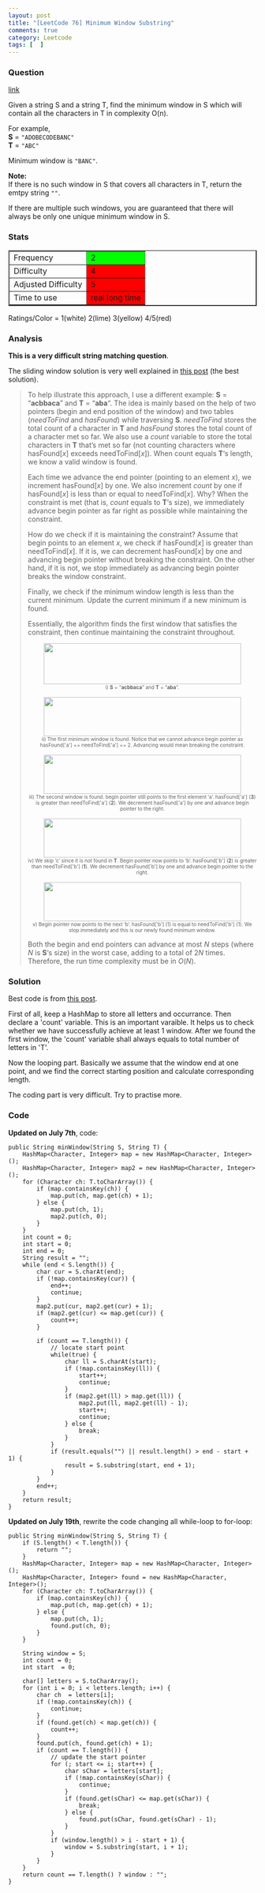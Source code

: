 ```yaml
---
layout: post
title: "[LeetCode 76] Minimum Window Substring"
comments: true
category: Leetcode
tags: [  ]
---
```


### Question 
[link](https://oj.leetcode.com/problems/minimum-window-substring/)

<div class="question-content">
            <p></p><p>
Given a string S and a string T, find the minimum window in S which will contain all the characters in T in complexity O(n).
</p>

<p>
For example,<br>
<b>S</b> = <code>"ADOBECODEBANC"</code><br>
<b>T</b> = <code>"ABC"</code><br>
</p>
<p>
Minimum window is <code>"BANC"</code>.
</p>

<p>
<b>Note:</b><br>
If there is no such window in S that covers all characters in T, return the emtpy string <code>""</code>.
</p>
<p>
If there are multiple such windows, you are guaranteed that there will always be only one unique minimum window in S.
</p><p></p>
          </div>

### Stats
<table border="2">
	<tr>
		<td>Frequency</td>
		<td bgcolor="lime">2</td>
	</tr>
	<tr>
		<td>Difficulty</td>
		<td bgcolor="red">4</td>
	</tr>
	<tr>
		<td>Adjusted Difficulty</td>
		<td bgcolor="red">5</td>
	</tr>
	<tr>
		<td>Time to use</td>
		<td bgcolor="red">real long time</td>
	</tr>
</table>

Ratings/Color = 1(white) 2(lime) 3(yellow) 4/5(red)

### Analysis

__This is a very difficult string matching question__. 

The sliding window solution is very well explained in [this post](http://leetcode.com/2010/11/finding-minimum-window-in-s-which.html) (the best solution). 

<blockquote cite="http://fisherlei.blogspot.sg/2013/01/leetcode-simplify-path.html">
    <p>To help illustrate this approach, I use a different example: <b>S</b> = “<b>acbbaca</b>” and <b>T</b> = “<b>aba</b>“. The idea is mainly based on the help of two pointers (begin and end position of the window) and two tables (<i>needToFind </i>and <i>hasFound</i>) while traversing <b>S</b>. <i>needToFind</i> stores the total count of a character in <b>T</b> and <i>hasFound</i> stores the total count of a character met so far. We also use a <i>count</i> variable to store the total characters in <b>T</b> that’s met so far (not counting characters where hasFound[<i>x</i>]<i> </i>exceeds needToFind[<i>x</i>]). When count equals <b>T</b>‘s length, we know a valid window is found.</p><p>Each time we advance the end pointer (pointing to an element <i>x</i>), we increment hasFound[<i>x</i>] by one. We also increment <i>count </i>by one if hasFound[<i>x</i>] is less than or equal to needToFind[<i>x</i>]. Why? When the constraint is met (that is, <i>count</i> equals to <b>T</b>‘s size), we immediately advance begin pointer as far right as possible while maintaining the constraint.</p><p>How do we check if it is maintaining the constraint? Assume that begin points to an element <i>x</i>, we check if hasFound[<i>x</i>] is greater than needToFind[<i>x</i>]. If it is, we can decrement hasFound[<i>x</i>] by one and advancing begin pointer without breaking the constraint. On the other hand, if it is not, we stop immediately as advancing begin pointer breaks the window constraint.</p><p>Finally, we check if the minimum window length is less than the current minimum. Update the current minimum if a new minimum is found.</p><p>Essentially, the algorithm finds the first window that satisfies the constraint, then continue maintaining the constraint throughout.</p><p></p><div class="separator" style="clear: both; text-align: center;"><a href="http://2.bp.blogspot.com/_UElib2WLeDE/TOBuvjG6exI/AAAAAAAACYE/uludVXtJ8OY/s1600/sliding.gif" imageanchor="1" style="margin-left: 1em; margin-right: 1em;"><img border="0" height="83" src="http://2.bp.blogspot.com/_UElib2WLeDE/TOBuvjG6exI/AAAAAAAACYE/uludVXtJ8OY/s400/sliding.gif" width="400"></a></div><div style="text-align: center;"><span style="font-size: x-small;">i) <b>S</b> = “<b>acbbaca</b>” and <b>T</b> = “<b>aba</b>“.<br></span></div><p></p><div class="separator" style="clear: both; text-align: center;"><a href="http://4.bp.blogspot.com/_UElib2WLeDE/TOBvHRLbOAI/AAAAAAAACYI/38QLgUIMePU/s1600/sliding_2.gif" imageanchor="1" style="margin-left: 1em; margin-right: 1em;"><img border="0" height="79" src="http://4.bp.blogspot.com/_UElib2WLeDE/TOBvHRLbOAI/AAAAAAAACYI/38QLgUIMePU/s400/sliding_2.gif" width="400"></a></div><div style="text-align: center;"><span style="font-size: x-small;">ii) The first minimum window is found. Notice that we cannot advance begin pointer as hasFound['a'] == needToFind['a'] == 2. Advancing would mean breaking the constraint.<br></span></div><p></p><div class="separator" style="clear: both; text-align: center;"><a href="http://3.bp.blogspot.com/_UElib2WLeDE/TOBvLH1aLcI/AAAAAAAACYM/pbJLl7qoduo/s1600/sliding_3.gif" imageanchor="1" style="margin-left: 1em; margin-right: 1em;"><img border="0" height="79" src="http://3.bp.blogspot.com/_UElib2WLeDE/TOBvLH1aLcI/AAAAAAAACYM/pbJLl7qoduo/s400/sliding_3.gif" width="400"></a></div><div style="text-align: center;"><span style="font-size: x-small;">iii) The second window is found. begin pointer still points to the first element ‘a’. hasFound['a'] (<b>3</b>) is greater than needToFind['a'] (<b>2</b>). We decrement hasFound['a'] by one and advance begin pointer to the right.<br></span></div><p></p><div class="separator" style="clear: both; text-align: center;"><a href="http://2.bp.blogspot.com/_UElib2WLeDE/TOBvOljpz0I/AAAAAAAACYQ/TxuWgWGTOF4/s1600/sliding_4.gif" imageanchor="1" style="margin-left: 1em; margin-right: 1em;"><img border="0" height="79" src="http://2.bp.blogspot.com/_UElib2WLeDE/TOBvOljpz0I/AAAAAAAACYQ/TxuWgWGTOF4/s400/sliding_4.gif" width="400"></a></div><div style="text-align: center;"><span style="font-size: x-small;">iv) We skip ‘c’ since it is not found in <b>T</b>. Begin pointer now points to ‘b’. hasFound['b'] (<b>2</b>) is greater than needToFind['b'] (<b>1</b>). We decrement hasFound['b'] by one and advance begin pointer to the right.<br></span></div><p></p><div class="separator" style="clear: both; text-align: center;"><a href="http://2.bp.blogspot.com/_UElib2WLeDE/TOBvSOl6RdI/AAAAAAAACYU/R4O1dPXVvBQ/s1600/sliding_5.gif" imageanchor="1" style="margin-left: 1em; margin-right: 1em;"><img border="0" height="79" src="http://2.bp.blogspot.com/_UElib2WLeDE/TOBvSOl6RdI/AAAAAAAACYU/R4O1dPXVvBQ/s400/sliding_5.gif" width="400"></a></div><div style="text-align: center;"><span style="font-size: x-small;">v) Begin pointer now points to the next ‘b’. hasFound['b'] (1) is equal to needToFind['b'] (1). We stop immediately and this is our newly found minimum window.<br></span></div><p>Both the begin and end pointers can advance at most <i>N</i> steps (where <i>N</i> is <b>S</b>‘s size) in the worst case, adding to a total of 2<i>N</i> times. Therefore, the run time complexity must be in <i>O</i>(<i>N</i>).</p>
</blockquote>

### Solution

Best code is from [this post](http://answer.ninechapter.com/solutions/minimum-window-substring/). 

First of all, keep a HashMap to store all letters and occurrance. Then declare a 'count' variable. This is an important varaible. It helps us to check whether we have successfully achieve at least 1 window. After we found the first window, the 'count' variable shall always equals to total number of letters in 'T'. 

Now the looping part. Basically we assume that the window end at one point, and we find the correct starting position and calculate corresponding length. 

The coding part is very difficult. Try to practise more. 

### Code

__Updated on July 7th__, code: 

    public String minWindow(String S, String T) {
        HashMap<Character, Integer> map = new HashMap<Character, Integer>();
        HashMap<Character, Integer> map2 = new HashMap<Character, Integer>();
        for (Character ch: T.toCharArray()) {
            if (map.containsKey(ch)) {
                map.put(ch, map.get(ch) + 1);
            } else {
                map.put(ch, 1);
                map2.put(ch, 0);
            }
        }
        int count = 0;
        int start = 0;
        int end = 0;
        String result = "";
        while (end < S.length()) {
            char cur = S.charAt(end);
            if (!map.containsKey(cur)) {
                end++;
                continue;
            }
            map2.put(cur, map2.get(cur) + 1);
            if (map2.get(cur) <= map.get(cur)) {
                count++;
            }
            
            if (count == T.length()) {
                // locate start point
                while(true) {
                    char ll = S.charAt(start);
                    if (!map.containsKey(ll)) {
                        start++;
                        continue;
                    }
                    if (map2.get(ll) > map.get(ll)) {
                        map2.put(ll, map2.get(ll) - 1);
                        start++;
                        continue;
                    } else {
                        break;
                    }
                }
                if (result.equals("") || result.length() > end - start + 1) {
                    result = S.substring(start, end + 1);
                }
            }
            end++;
        }
        return result;
    }

__Updated on July 19th__, rewrite the code changing all while-loop to for-loop: 

    public String minWindow(String S, String T) {
        if (S.length() < T.length()) {
            return "";
        }
        HashMap<Character, Integer> map = new HashMap<Character, Integer>();
        HashMap<Character, Integer> found = new HashMap<Character, Integer>();
        for (Character ch: T.toCharArray()) {
            if (map.containsKey(ch)) {
                map.put(ch, map.get(ch) + 1);
            } else {
                map.put(ch, 1);
                found.put(ch, 0);
            }
        }
        
        String window = S;
        int count = 0;
        int start  = 0;
        
        char[] letters = S.toCharArray();
        for (int i = 0; i < letters.length; i++) {
            char ch  = letters[i];
            if (!map.containsKey(ch)) {
                continue;
            }
            if (found.get(ch) < map.get(ch)) {
                count++;
            }
            found.put(ch, found.get(ch) + 1);
            if (count == T.length()) {
                // update the start pointer
                for (; start <= i; start++) {
                    char sChar = letters[start];
                    if (!map.containsKey(sChar)) {
                        continue;
                    }
                    if (found.get(sChar) <= map.get(sChar)) {
                        break;
                    } else {
                        found.put(sChar, found.get(sChar) - 1);
                    }
                }
                if (window.length() > i - start + 1) {
                    window = S.substring(start, i + 1);
                }
            }
        }
        return count == T.length() ? window : "";
    }
